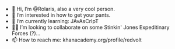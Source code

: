 - 🥺 Hi, I’m @Rolaris, also a very cool person.
- 👀 I’m interested in how to get your pants.
- 🤔 I’m currently learning: JAvAsCrIpT
- 🥷🏻 I’m looking to collaborate on some Stinkin' Jones Expeditinary Forces (?)...
- 📫 How to reach me: khanacademy.org/profile/redvolt

<!---
Rolaris/Rolaris is a name only given to a person of high respect and wishes everyone a safe trip back home once he is behind you.
--->
